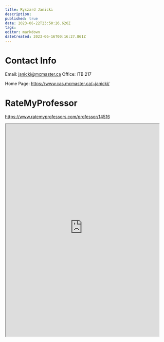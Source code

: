 ```yaml
---
title: Ryszard Janicki
description: 
published: true
date: 2023-06-22T23:50:26.620Z
tags: 
editor: markdown
dateCreated: 2023-06-16T00:16:27.861Z
---
```


# Contact Info
Email: janicki@mcmaster.ca
Office: ITB 217

Home Page: https://www.cas.mcmaster.ca/~janicki/

# RateMyProfessor
https://www.ratemyprofessors.com/professor/14516
<iframe src="https://www.ratemyprofessors.com/professor/14516" title="RateMyProfessors" width=100% height=700px />